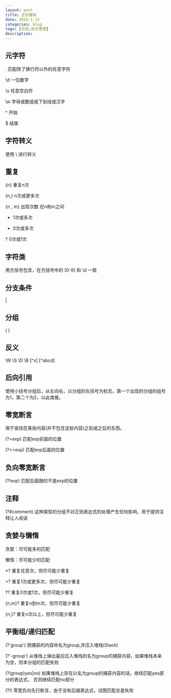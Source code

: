 ```yaml
---
layout: post
title: 正则基础
date: 2015-1-12
categories: blog
tags: [总结,知识管理]
description: 
---
```


## 元字符

.  匹配除了换行符以外的任意字符

\d 一位数字

\s 任意空白符

\w 字母或数组或下划线或汉字

^ 开始

$ 结束

## 字符转义

使用 \ 进行转义

## 重复

{n} 重复n次

{n,} n次或更多次

{n , m} 出现次数 在n和m之间

+ 1次或多次

* 0次或多次

? 0次或1次

## 字符类

用方括号包含，在方括号中的 [0-9] 和 \d 一致

## 分支条件

  |

## 分组

  (  )

## 反义

\W \S \D \B [^x] [^abcd]

## 后向引用

使用小括号分组后，从左向右，以分组的左括号为标志，第一个出现的分组的组号为1，第二个为2，以此类推。 

## 零宽断言

用于查找在某些内容(并不包含这些内容)之前或之后的东西。

(?=exp)    匹配exp前面的位置

(?<=exp)    匹配exp后面的位置
 
## 负向零宽断言
(?!exp)    匹配后面跟的不是exp的位置

## 注释
(?#comment)    这种类型的分组不对正则表达式的处理产生任何影响，用于提供注释让人阅读


## 贪婪与懒惰

贪婪：尽可能多的匹配

懒惰：尽可能少的匹配

*?    重复任意次，但尽可能少重复

+?    重复1次或更多次，但尽可能少重复

??    重复0次或1次，但尽可能少重复

{n,m}?    重复n到m次，但尽可能少重复

{n,}?    重复n次以上，但尽可能少重复

## 平衡组/递归匹配

(?'group') 把捕获的内容命名为group,并压入堆栈(Stack)

(?'-group') 从堆栈上弹出最后压入堆栈的名为group的捕获内容，如果堆栈本来为空，则本分组的匹配失败

(?(group)yes|no) 如果堆栈上存在以名为group的捕获内容的话，继续匹配yes部分的表达式，
否则继续匹配no部分

(?!) 零宽负向先行断言，由于没有后缀表达式，试图匹配总是失败
